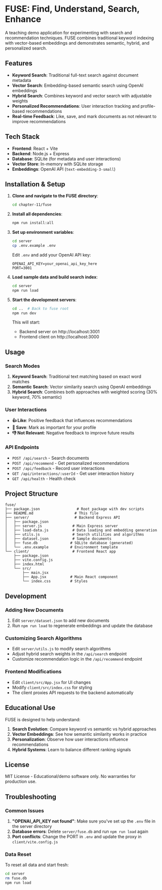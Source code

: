 # FUSE: Find, Understand, Search, Enhance

A teaching demo application for experimenting with search and recommendation techniques. FUSE combines traditional keyword indexing with vector-based embeddings and demonstrates semantic, hybrid, and personalized search.

## Features

- **Keyword Search**: Traditional full-text search against document metadata
- **Vector Search**: Embedding-based semantic search using OpenAI embeddings
- **Hybrid Search**: Combines keyword and vector search with adjustable weights
- **Personalized Recommendations**: User interaction tracking and profile-based recommendations
- **Real-time Feedback**: Like, save, and mark documents as not relevant to improve recommendations

## Tech Stack

- **Frontend**: React + Vite
- **Backend**: Node.js + Express
- **Database**: SQLite (for metadata and user interactions)
- **Vector Store**: In-memory with SQLite storage
- **Embeddings**: OpenAI API (`text-embedding-3-small`)

## Installation & Setup

1. **Clone and navigate to the FUSE directory**:

   ```bash
   cd chapter-11/fuse
   ```

2. **Install all dependencies**:

   ```bash
   npm run install:all
   ```

3. **Set up environment variables**:

   ```bash
   cd server
   cp .env.example .env
   ```

   Edit `.env` and add your OpenAI API key:

   ```
   OPENAI_API_KEY=your_openai_api_key_here
   PORT=3001
   ```

4. **Load sample data and build search index**:

   ```bash
   cd server
   npm run load
   ```

5. **Start the development servers**:

   ```bash
   cd ..  # Back to fuse root
   npm run dev
   ```

   This will start:

   - Backend server on http://localhost:3001
   - Frontend client on http://localhost:3000

## Usage

### Search Modes

1. **Keyword Search**: Traditional text matching based on exact word matches
2. **Semantic Search**: Vector similarity search using OpenAI embeddings
3. **Hybrid Search**: Combines both approaches with weighted scoring (30% keyword, 70% semantic)

### User Interactions

- **👍 Like**: Positive feedback that influences recommendations
- **📎 Save**: Mark as important for your profile
- **👎 Not Relevant**: Negative feedback to improve future results

### API Endpoints

- `POST /api/search` - Search documents
- `POST /api/recommend` - Get personalized recommendations
- `POST /api/feedback` - Record user interactions
- `GET /api/interactions/:userId` - Get user interaction history
- `GET /api/health` - Health check

## Project Structure

```
fuse/
├── package.json                 # Root package with dev scripts
├── README.md                   # This file
├── server/                     # Backend Express API
│   ├── package.json
│   ├── server.js              # Main Express server
│   ├── load-data.js           # Data loading and embedding generation
│   ├── utils.js               # Search utilities and algorithms
│   ├── dataset.json           # Sample documents
│   ├── fuse.db               # SQLite database (generated)
│   └── .env.example          # Environment template
└── client/                    # Frontend React app
    ├── package.json
    ├── vite.config.js
    ├── index.html
    └── src/
        ├── main.jsx
        ├── App.jsx           # Main React component
        └── index.css         # Styles
```

## Development

### Adding New Documents

1. Edit `server/dataset.json` to add new documents
2. Run `npm run load` to regenerate embeddings and update the database

### Customizing Search Algorithms

- Edit `server/utils.js` to modify search algorithms
- Adjust hybrid search weights in the `/api/search` endpoint
- Customize recommendation logic in the `/api/recommend` endpoint

### Frontend Modifications

- Edit `client/src/App.jsx` for UI changes
- Modify `client/src/index.css` for styling
- The client proxies API requests to the backend automatically

## Educational Use

FUSE is designed to help understand:

1. **Search Evolution**: Compare keyword vs semantic vs hybrid approaches
2. **Vector Embeddings**: See how semantic similarity works in practice
3. **Personalization**: Observe how user interactions influence recommendations
4. **Hybrid Systems**: Learn to balance different ranking signals

## License

MIT License - Educational/demo software only. No warranties for production use.

## Troubleshooting

### Common Issues

1. **"OPENAI_API_KEY not found"**: Make sure you've set up the `.env` file in the server directory
2. **Database errors**: Delete `server/fuse.db` and run `npm run load` again
3. **Port conflicts**: Change the PORT in `.env` and update the proxy in `client/vite.config.js`

### Data Reset

To reset all data and start fresh:

```bash
cd server
rm fuse.db
npm run load
```
